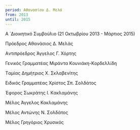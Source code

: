 ```yaml
---
period: Αθανασίου Δ. Μελά
from: 2013
until: 2015
---
```


Α ́ Διοικητικό Συμβούλιο (21 Οκτωβρίου 2013 - Μάρτιος 2015) 

Πρόεδρος
Αθανάσιος Δ. Μελάς

Aντιπρόεδρος
Άγγελος Γ. Χόρτης

Γενικός Γραμματέας
Mιράντα Kουνιάκη-Kορδελλίδη

Tαμίας
Δημήτριος X. Σκλαβενίτης

Eιδικός Γραμματέας
Χρίστος Σπ. Σολδάτος

Έφορος
Σωκράτης I. Kακλαμάνης

Mέλος
Άγγελος Κακλαμάνης

Mέλος
Αντώνης Ν. Σολδάτος

Mέλος
Γρηγόριος Χρυσικός 